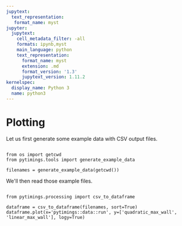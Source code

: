 ```yaml
---
jupytext:
  text_representation:
   format_name: myst
jupyter:
  jupytext:
    cell_metadata_filter: -all
    formats: ipynb,myst
    main_language: python
    text_representation:
      format_name: myst
      extension: .md
      format_version: '1.3'
      jupytext_version: 1.11.2
kernelspec:
  display_name: Python 3
  name: python3
---
```


Plotting
===========


Let us first generate some example data with CSV output files.

```{code-cell}

from os import getcwd
from pytimings.tools import generate_example_data

filenames = generate_example_data(getcwd())

```

We'll then read those example files.

```{code-cell}

from pytimings.processing import csv_to_dataframe

dataframe = csv_to_dataframe(filenames, sort=True)
dataframe.plot(x='pytimings::data::run', y=['quadratic_max_wall', 'linear_max_wall'], logy=True)
```
